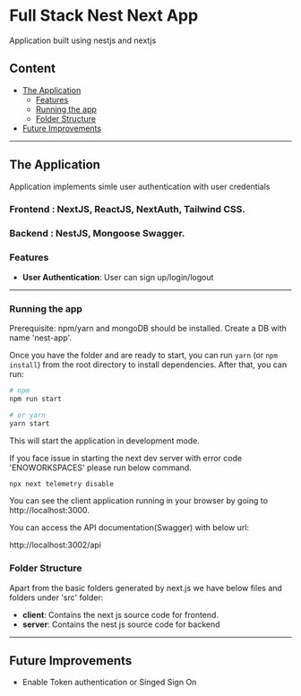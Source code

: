 
# Full Stack Nest Next App

Application built using nestjs and nextjs

## Content

- [The Application](#the-application)
  - [Features](#features)
  - [Running the app](#running-the-app)
  - [Folder Structure](#running-unit-tests)
- [Future Improvements](#future-improvements)

---

## The Application
Application implements simle user authentication with 
user credentials

### Frontend : NextJS, ReactJS, NextAuth, Tailwind CSS.
### Backend : NestJS, Mongoose Swagger.

### Features

- **User Authentication**: User can sign up/login/logout

---

### Running the app

Prerequisite:
npm/yarn and  mongoDB should be installed.
Create a DB with name 'nest-app'.

Once you have the folder and are ready to start, you can run `yarn` (or `npm install`) from the root directory to install dependencies. After that, you can run:

```bash
# npm
npm run start

# or yarn
yarn start
```

This will start the application in development mode.

If you face issue in starting the next dev server with error code 'ENOWORKSPACES' please run below command.


```bash
npx next telemetry disable
```

You can see the client application running in your browser by going to http://localhost:3000.

You can access the API documentation(Swagger) with below url:

http://localhost:3002/api


### Folder Structure

Apart from the basic folders generated by next.js we have below files and folders under 'src' folder:

- **client**: Contains the next js source code for frontend.
- **server**: Contains the nest js source code for backend

---

## Future Improvements

- Enable Token authentication or Singed Sign On
